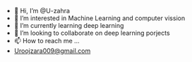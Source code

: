 - 👋 Hi, I’m @U-zahra
- 👀 I’m interested in Machine Learning and computer vission
- 🌱 I’m currently learning deep learning
- 💞️ I’m looking to collaborate on deep learning porjects
- 📫 How to reach me ...
- Uroojzara009@gmail.com

<!---
U-zahra/U-zahra is a ✨ special ✨ repository because its `README.md` (this file) appears on your GitHub profile.
You can click the Preview link to take a look at your changes.
--->

